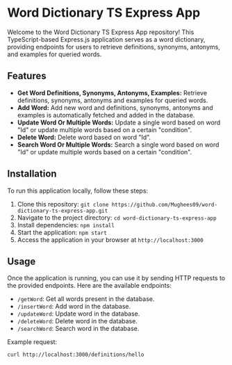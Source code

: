 # Word Dictionary TS Express App

Welcome to the Word Dictionary TS Express App repository! This TypeScript-based Express.js application serves as a word dictionary, providing endpoints for users to retrieve definitions, synonyms, antonyms, and examples for queried words.

## Features

- **Get Word Definitions, Synonyms, Antonyms, Examples:** Retrieve definitions, synonyms, antonyms and examples for queried words.
- **Add Word:** Add new word and definitions, synonyms, antonyms and examples is automatically fetched and added in the database. 
- **Update Word Or Multiple Words:** Update a single word based on word "Id" or update multiple words based on a certain "condition".
- **Delete Word:** Delete word based on word "Id".
- **Search Word Or Multiple Words:** Search a single word based on word "Id" or update multiple words based on a certain "condition".

## Installation

To run this application locally, follow these steps:

1. Clone this repository: `git clone https://github.com/Mughees09/word-dictionary-ts-express-app.git`
2. Navigate to the project directory: `cd word-dictionary-ts-express-app`
3. Install dependencies: `npm install`
4. Start the application: `npm start`
5. Access the application in your browser at `http://localhost:3000`

## Usage

Once the application is running, you can use it by sending HTTP requests to the provided endpoints. Here are the available endpoints:

- `/getWord`: Get all words present in the database.
- `/insertWord`: Add word in the database.
- `/updateWord`: Update word in the database.
- `/deleteWord`: Delete word in the database.
- `/searchWord`: Search word in the database.

Example request:

```bash
curl http://localhost:3000/definitions/hello
